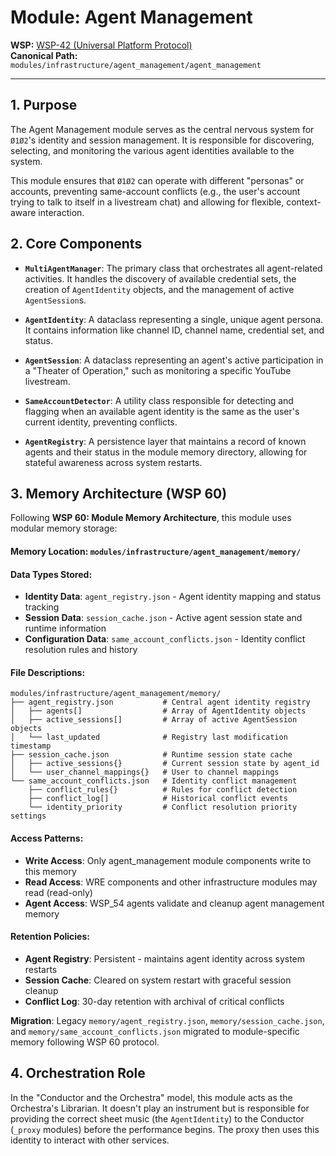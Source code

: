 # Module: Agent Management

**WSP:** [WSP-42 (Universal Platform Protocol)](../../../../WSP_framework/src/WSP_42_Universal_Platform_Protocol.md)  
**Canonical Path:** `modules/infrastructure/agent_management/agent_management`

---

## 1. Purpose

The Agent Management module serves as the central nervous system for `Ø1Ø2`'s identity and session management. It is responsible for discovering, selecting, and monitoring the various agent identities available to the system.

This module ensures that `Ø1Ø2` can operate with different "personas" or accounts, preventing same-account conflicts (e.g., the user's account trying to talk to itself in a livestream chat) and allowing for flexible, context-aware interaction.

## 2. Core Components

- **`MultiAgentManager`**: The primary class that orchestrates all agent-related activities. It handles the discovery of available credential sets, the creation of `AgentIdentity` objects, and the management of active `AgentSession`s.

- **`AgentIdentity`**: A dataclass representing a single, unique agent persona. It contains information like channel ID, channel name, credential set, and status.

- **`AgentSession`**: A dataclass representing an agent's active participation in a "Theater of Operation," such as monitoring a specific YouTube livestream.

- **`SameAccountDetector`**: A utility class responsible for detecting and flagging when an available agent identity is the same as the user's current identity, preventing conflicts.

- **`AgentRegistry`**: A persistence layer that maintains a record of known agents and their status in the module memory directory, allowing for stateful awareness across system restarts.

## 3. Memory Architecture (WSP 60)

Following **WSP 60: Module Memory Architecture**, this module uses modular memory storage:

#### **Memory Location**: `modules/infrastructure/agent_management/memory/`

#### **Data Types Stored**:
- **Identity Data**: `agent_registry.json` - Agent identity mapping and status tracking
- **Session Data**: `session_cache.json` - Active agent session state and runtime information  
- **Configuration Data**: `same_account_conflicts.json` - Identity conflict resolution rules and history

#### **File Descriptions**:
```
modules/infrastructure/agent_management/memory/
├── agent_registry.json           # Central agent identity registry
│   ├── agents[]                  # Array of AgentIdentity objects
│   ├── active_sessions[]         # Array of active AgentSession objects
│   └── last_updated              # Registry last modification timestamp
├── session_cache.json            # Runtime session state cache
│   ├── active_sessions{}         # Current session state by agent_id
│   └── user_channel_mappings{}   # User to channel mappings
└── same_account_conflicts.json   # Identity conflict management
    ├── conflict_rules{}          # Rules for conflict detection
    ├── conflict_log[]            # Historical conflict events
    └── identity_priority         # Conflict resolution priority settings
```

#### **Access Patterns**:
- **Write Access**: Only agent_management module components write to this memory
- **Read Access**: WRE components and other infrastructure modules may read (read-only)
- **Agent Access**: WSP_54 agents validate and cleanup agent management memory

#### **Retention Policies**:
- **Agent Registry**: Persistent - maintains agent identity across system restarts
- **Session Cache**: Cleared on system restart with graceful session cleanup
- **Conflict Log**: 30-day retention with archival of critical conflicts

**Migration**: Legacy `memory/agent_registry.json`, `memory/session_cache.json`, and `memory/same_account_conflicts.json` migrated to module-specific memory following WSP 60 protocol.

## 4. Orchestration Role

In the "Conductor and the Orchestra" model, this module acts as the Orchestra's Librarian. It doesn't play an instrument but is responsible for providing the correct sheet music (the `AgentIdentity`) to the Conductor (`_proxy` modules) before the performance begins. The proxy then uses this identity to interact with other services. 